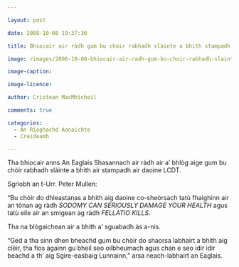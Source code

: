 ```yaml
---

layout: post

date: 2008-10-08 19:37:30

title: Bhiocair air ràdh gum bu chòir rabhadh slàinte a bhith stampadh air daoine LCDT

image: /images/2008-10-08-bhiocair-air-radh-gum-bu-choir-rabhadh-slainte-a-bhith-stampadh-air-daoine-lcdt.jpg

image-caption:

image-licence:

author: Crìstean MacMhìcheil

comments: true

categories:
  - An Rìoghachd Aonaichte
  - Creideamh

---
```


Tha bhiocair anns An Eaglais Shasannach air ràdh air a&#8217; bhlòg aige gum bu chòir rabhadh slàinte a bhith air stampadh air daoine LCDT.

<!--more-->

Sgrìobh an t-Urr. Peter Mullen:

&#8220;Bu chòir do dhleastanas a bhith aig daoine co-sheòrsach tatù fhaighinn air an tònan ag ràdh _SODOMY CAN SERIOUSLY DAMAGE YOUR HEALTH_ agus tatù eile air an smigean ag ràdh _FELLATIO KILLS_.

Tha na blògaichean air a bhith a&#8217; sguabadh às a-nis.

&#8220;Ged a tha sinn dhen bheachd gum bu chòir do shaorsa labhairt a bhith aig clèir, tha fios againn gu bheil seo oilbheumach agus chan e seo idir idir beachd a th&#8217; aig Sgìre-easbaig Lunnainn,&#8221; arsa neach-labhairt an Eaglais.
